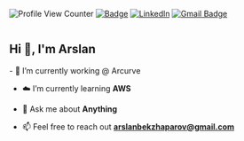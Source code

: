 <!-- <h1 align="left" id="macropower-title">O.O</h1> -->


![Profile View Counter](https://komarev.com/ghpvc/?username=arslanbekzhaparov&color=blue)
[![Badge](https://img.shields.io/badge/O.O-arslanbekzhaparov-brightgreen)](https://www.arslanbekzhaparov.com/)
[![Linkedln](https://img.shields.io/badge/LinkedIn-0077B5?style=flat-square&logo=linkedin&logoColor=white)](https://www.linkedin.com/in/arslanbek-zhaparov/)
[![Gmail Badge](https://img.shields.io/badge/-Gmail-c14438?style=flat-square&logo=Gmail&logoColor=white&link=mailto:mixdeers@gmail.com)](mailto:arslanbekzhaparov@gmail.com)

<!-- <p align="center">
   <img src="https://github.com/arslanbekzhaparov/arslanbekzhaparov/blob/main/ezgif-3-f10a993a5bf1.gif?raw=true" alt="background" width="200px" height="200px"/>
</p>
 -->
 <!--h1 without bottom border-->
<!-- <div id="user-content-toc">
  <ul align="left">
    <summary><h2 style="display: inline-block">Hi 👋, I'm Arslan</h2></summary>
  </ul>
</div> -->
<summary><h2 style="display: inline-block">Hi 👋, I'm Arslan</h2></summary>
<!--Intro start-->
- 🔭 I’m currently working @ Arcurve

- ☁️ I’m currently learning **AWS**

- 💬 Ask me about **Anything**

- 📫 Feel free to reach out **arslanbekzhaparov@gmail.com**
<!--Intro end-->

<!-- hello there! my name is arslan, and i am excited to share my coding projects with you. :smile:

on this page, you'll find a variety of projects that i've worked on, from simple scripts to more complex applications. :computer: feel free to explore and use my code as a reference for your own projects. :book:

if you have any questions or feedback, please don't hesitate to reach out. I'm always looking for ways to improve my skills and grow as a developer. :nerd_face:

thank you for visiting my page and happy coding! :rocket:

:octocat: arslan -->

<!-- <p align="center">
   <img src="https://github.com/arslanbekzhaparov/arslanbekzhaparov/blob/main/backgroundforreadme.gif?raw=true" alt="background" size = "400"/>
</p> -->

<!-- <h1 align="left" id="macropower-title">my stats</h1> -->

<!-- [![GitHub Streak](http://github-readme-streak-stats.herokuapp.com?user=arslanbekzhaparov&theme=ayu-light)](https://git.io/streak-stats)
![Arslans's GitHub stats](https://github-readme-stats.vercel.app/api?username=arslanbekzhaparov&show_icons=true&theme=ayu-light) -->
